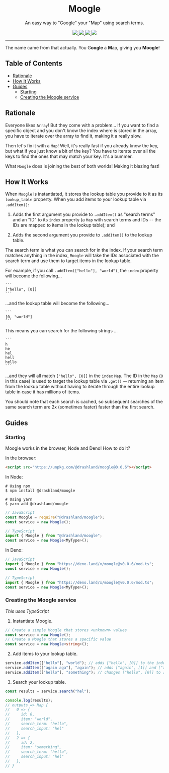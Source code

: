 <p align="center">
  <!--<img height="200" src="./logo.svg" alt="Moogle logo">-->
  <h1 align="center">Moogle</h1>
</p>
<p align="center">An easy way to "Google" your "Map" using search terms.</p>
<p align="center">
  <a href="https://github.com/drashland/moogle/releases">
    <img src="https://img.shields.io/github/release/drashland/moogle.svg?color=bright_green&label=latest">
  </a>
  <a href="https://github.com/drashland/moogle/actions">
    <img src="https://img.shields.io/github/workflow/status/drashland/moogle/master?label=ci">
  </a>
  <a href="https://discord.gg/SgejNXq">
    <img src="https://img.shields.io/badge/chat-on%20discord-blue">
  </a>
  <a href="https://twitter.com/drash_land">
    <img src="https://img.shields.io/twitter/url?label=%40drash_land&style=social&url=https%3A%2F%2Ftwitter.com%2Fdrash_land">
  </a>
  <!-- <a href="https://rb.gy/vxmeed">
    <img src="https://img.shields.io/badge/Tutorials-YouTube-red">
  </a> -->
</p>

---

The name came from that actually. You G**oogle** a **M**ap, giving you
**Moogle**!

## Table of Contents

- [Rationale](#rationale)
- [How It Works](#how-it-works)
- [Guides](#guides)
  - [Starting](#starting)
  - [Creating the Moogle service](#creating-the-moogle-service)

## Rationale

Everyone likes `Array`! But they come with a problem... If you want to find a
specific object and you don't know the index where is stored in the array, you
have to iterate over the array to find it, making it a really slow.

Then let's fix it with a `Map`! Well, it's really fast if you already know the
key, but what if you just know a bit of the key? You have to iterate over all
the keys to find the ones that may match your key. It's a bummer.

What `Moogle` does is joining the best of both worlds! Making it blazing fast!

## How It Works

When `Moogle` is instantiated, it stores the lookup table you provide to it as
its `lookup_table` property. When you add items to your lookup table via
`.addItem()`:

1. Adds the first argument you provide to `.addItem()` as "search terms" and an
   "ID" to its `index` property (a `Map` with search terms and IDs -- the IDs
   are mapped to items in the lookup table); and

2. Adds the second argument you provide to `.addItem()` to the lookup table.

The search term is what you can search for in the index. If your search term
matches anything in the index, `Moogle` will take the IDs associated with the
search term and use them to target items in the lookup table.

For example, if you call `.addItem(["hello"], "world")`, the `index` property
will become the following...

    ```
    ["hello", [0]]
    ```

...and the lookup table will become the following...

    ```
    [0, "world"]
    ```

This means you can search for the following strings ...

    ```
    h
    he
    hel
    hell
    hello
    ```

...and they will all match `["hello", [0]]` in the `index` `Map`. The ID in the
`Map` (`0` in this case) is used to target the lookup table via `.get()` --
returning an item from the lookup table without having to iterate through the
entire lookup table in case it has millions of items.

You should note that each search is cached, so subsequent searches of the same
search term are 2x (sometimes faster) faster than the first search.

## Guides

### Starting

Moogle works in the browser, Node and Deno! How to do it?

In the browser:

```html
<script src="https://unpkg.com/@drashland/moogle@0.0.6"></script>
```

In Node:

```
# Using npm
$ npm install @drashland/moogle

# Using yarn
$ yarn add @drashland/moogle
```

```javascript
// JavaScript
const Moogle = require("@drashland/moogle");
const service = new Moogle();
```

```typescript
// TypeScript
import { Moogle } from "@drashland/moogle";
const service = new Moogle<MyType>();
```

In Deno:

```javascript
// JavaScript
import { Moogle } from "https://deno.land/x/moogle@v0.0.6/mod.ts";
const service = new Moogle();
```

```typescript
// TypeScript
import { Moogle } from "https://deno.land/x/moogle@v0.0.6/mod.ts";
const service = new Moogle<MyType>();
```

### Creating the Moogle service

_This uses TypeScript_

1. Instantiate Moogle.

```typescript
// Create a simple Moogle that stores <unknown> values
const service = new Moogle();
// Create a Moogle that stores a specific value
const service = new Moogle<string>();
```

2. Add items to your lookup table.

```typescript
service.addItem(["hello"], "world"); // adds ["hello", [0]] to the index
service.addItem(["again aga"], "again"); // adds ["again", [1]] and ["aga", [1]] to the index
service.addItem(["hello"], "something"); // changes ["hello", [0]] to ["hello", [0,2]] in the index
```

3. Search your lookup table.

```typescript
const results = service.search("hel");

console.log(results);
// outputs => Map {
//   0 => {
//     id: 0,
//     item: "world",
//     search_term: "hello",
//     search_input: "hel"
//   },
//   2 => {
//     id: 2,
//     item: "something",
//     search_term: "hello",
//     search_input: "hel"
//   },
// }
```
